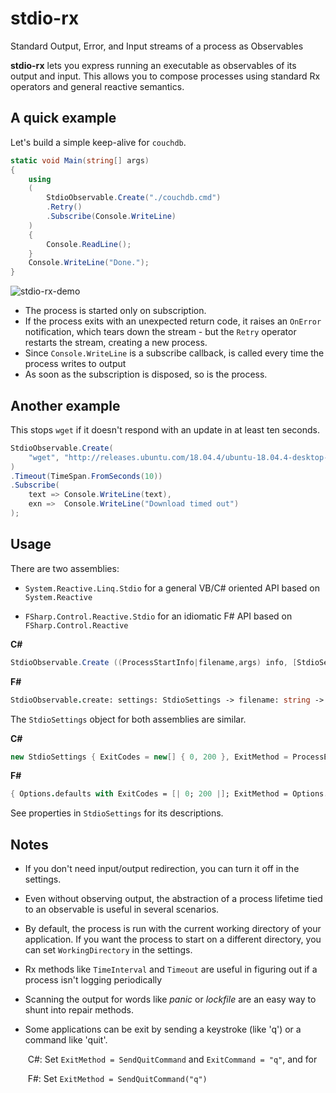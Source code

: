 # stdio-rx
Standard Output, Error, and Input streams of a process as Observables

**stdio-rx** lets you express running an executable as observables of its output and input. This allows you to compose processes using standard Rx operators and general reactive semantics.


## A quick example

Let's build a simple keep-alive for `couchdb`.

```csharp
static void Main(string[] args)
{
    using 
    (
        StdioObservable.Create("./couchdb.cmd")
        .Retry()
        .Subscribe(Console.WriteLine)
    )
    {
        Console.ReadLine();
    }
    Console.WriteLine("Done.");    
}
```

![stdio-rx-demo](https://user-images.githubusercontent.com/2375486/76654654-7d980700-6591-11ea-8ebe-d9956fabd279.gif)

- The process is started only on subscription.
- If the process exits with an unexpected return code, it raises an `OnError` notification, which tears down the stream - but the `Retry` operator restarts the stream, creating a new process.
- Since `Console.WriteLine` is a subscribe callback,  is called every time the process writes to output 
- As soon as the subscription is disposed, so is the process.

## Another example

This stops `wget` if it doesn't respond with an update in at least ten seconds.

```csharp
StdioObservable.Create(
	"wget", "http://releases.ubuntu.com/18.04.4/ubuntu-18.04.4-desktop-amd64.iso -q --show-progress"
)
.Timeout(TimeSpan.FromSeconds(10))
.Subscribe(
	text => Console.WriteLine(text), 
	exn =>  Console.WriteLine("Download timed out")
);
```

## Usage

There are two assemblies:

- `System.Reactive.Linq.Stdio` for a general VB/C# oriented API based on `System.Reactive`

- `FSharp.Control.Reactive.Stdio` for an idiomatic F# API based on `FSharp.Control.Reactive`

**C#**

```csharp
StdioObservable.Create ((ProcessStartInfo|filename,args) info, [StdioSettings setting]) 
```

**F#**

```fsharp
StdioObservable.create: settings: StdioSettings -> filename: string -> args: string -> IObservable<string>
```

The `StdioSettings` object for both assemblies are similar.

**C#**

```csharp
new StdioSettings { ExitCodes = new[] { 0, 200 }, ExitMethod = ProcessExitMethod.Close };
```

**F#**

```fsharp
{ Options.defaults with ExitCodes = [| 0; 200 |]; ExitMethod = Options.Kill }
```

See properties in `StdioSettings` for its descriptions.

## Notes

- If you don't need input/output redirection, you can turn it off in the settings.

- Even without observing output, the abstraction of a process lifetime tied to an observable is useful in several scenarios.

- By default, the process is run with the current working directory of your application. If you want the process to start on a different directory, you can set `WorkingDirectory` in the settings.

- Rx methods like `TimeInterval` and `Timeout` are useful in figuring out if a process isn't logging periodically

- Scanning the output for words like *panic* or *lockfile* are an easy way to shunt into repair methods.

- Some applications can be exit by sending a keystroke (like 'q') or a command like 'quit'. 

  ​	C#: Set `ExitMethod = SendQuitCommand` and `ExitCommand = "q"`, and for 
  
  ​	F#: Set `ExitMethod = SendQuitCommand("q")`
